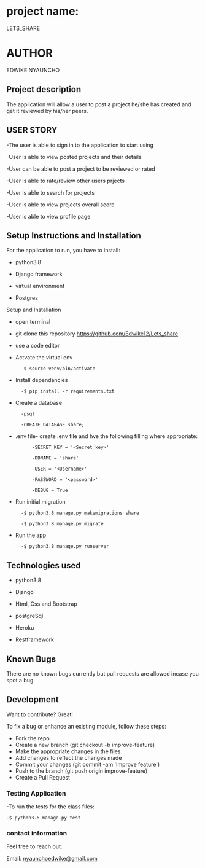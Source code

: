#  project name:
LETS_SHARE 


# AUTHOR
EDWIKE NYAUNCHO


## Project description
The application will allow a user to post a project he/she has created and get it reviewed by his/her peers.


## USER STORY
-The user is able to sign in to the application to start using

-User is able to view posted projects and their details

-User can be able to post a project to be reviewed or rated

-User is able to rate/review other users prjects

-User is able to search for projects

-User is able to view projects overall score

-User is able to view profile page


## Setup Instructions and Installation
For the application to run, you have to install:

- python3.8

- Django framework

- virtual environment

- Postgres

Setup and Installation
- open terminal

- git clone this repository https://github.com/Edwike12/Lets_share

- use a code editor

- Actvate the virtual env 

        -$ source venv/bin/activate

- Install dependancies 

        -$ pip install -r requirements.txt

- Create a database

        -psql

        -CREATE DATABASE share;

- .env file- create  .env file and hve the following filling where appropriate:

            -SECRET_KEY = '<Secret_key>'

            -DBNAME = 'share'

            -USER = '<Username>'

            -PASSWORD = '<password>'

            -DEBUG = True

- Run initial migration

        -$ python3.8 manage.py makemigrations share

        -$ python3.8 manage.py migrate

- Run the app

        -$ python3.8 manage.py runserver


## Technologies used
- python3.8

- Django

- Html, Css and Bootstrap

- postgreSql

- Heroku

- Restframework


## Known Bugs
There are no known bugs currently but pull requests are allowed incase you spot a bug


## Development 
Want to contribute? Great!

To fix a bug or enhance an existing module, follow these steps:
- Fork the repo
- Create a new branch (git checkout -b improve-feature)
- Make the appropriate changes in the files
- Add changes to reflect the changes made
- Commit your changes (git commit -am 'Improve feature')
- Push to the branch (git push origin improve-feature)
- Create a Pull Request


### Testing Application
-To run the tests for the class files:

    -$ python3.6 manage.py test




### contact information
Feel free to reach out:

Email: nyaunchoedwike@gmail.com




